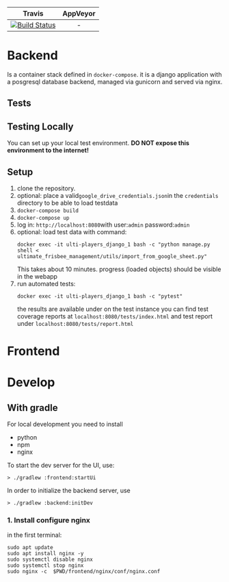 
|                                                         Travis                                                          | AppVeyor |
| :---------------------------------------------------------------------------------------------------------------------: | :------: |
| [![Build Status](https://travis-ci.org/oefsv/ulti-players.svg?branch=master)](https://travis-ci.org/oefsv/ulti-players) |    -     |



# Backend
Is a container stack defined in `docker-compose`.
it is a django application with a posgresql database backend, managed via gunicorn and served via nginx.

## Tests

## Testing Locally
You can set up your local test environment.
**DO NOT expose this environment to the internet!**

## Setup
1. clone the repository.
1. optional: place a valid`google_drive_credentials.json`in the `credentials` directory to be able to load testdata
1. `docker-compose build`
1. `docker-compose up`
2. log in: `http://localhost:8080`with user:`admin` password:`admin`
3. optional: load test data with command: 
    ```
    docker exec -it ulti-players_django_1 bash -c "python manage.py shell < ultimate_frisbee_management/utils/import_from_google_sheet.py"
    ``` 
    This takes about 10 minutes. progress (loaded objects) should be visible in the webapp
3. run automated tests: 
   ```
   docker exec -it ulti-players_django_1 bash -c "pytest"
   ```
   the results are available under on the test instance you can find test coverage reports at `localhost:8080/tests/index.html` and test report under `localhost:8080/tests/report.html`


# Frontend
# Develop
## With gradle

For local development you need to install

+ python
+ npm
+ nginx

To start the dev server for the UI, use:

```
> ./gradlew :frontend:startUi
```

In order to initialize the backend server, use

```
> ./gradlew :backend:initDev
```


### 1. Install configure nginx
in the first terminal:
```
sudo apt update
sudo apt install nginx -y
sudo systemctl disable nginx
sudo systemctl stop nginx
sudo nginx -c  $PWD/frontend/nginx/conf/nginx.conf
```
